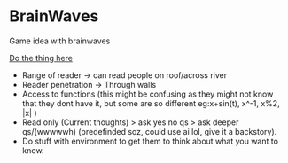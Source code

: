 # BrainWaves
Game idea with brainwaves

[Do the thing here](https://bupeldox.github.io/BrainWaves/public/)


- Range of reader -> can read people on roof/across river
- Reader penetration -> Through walls
- Access to functions (this might be confusing as they might not know that they dont have it, but some are so different eg:x+sin(t), x^-1, x%2, |x| )
- Read only (Current thoughts) > ask yes no qs > ask deeper qs/(wwwwwh) (predefinded soz, could use ai lol, give it a backstory).
- Do stuff with environment to get them to think about what you want to know.


